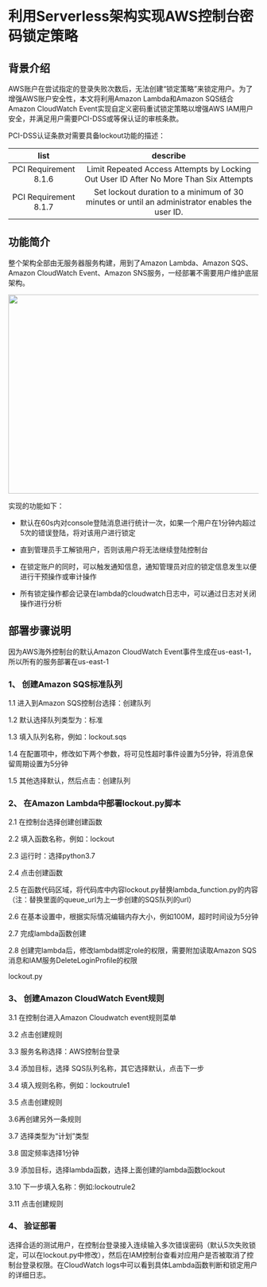 
# 利用Serverless架构实现AWS控制台密码锁定策略

## 背景介绍
AWS账户在尝试指定的登录失败次数后，无法创建“锁定策略”来锁定用户。为了增强AWS账户安全性，本文将利用Amazon Lambda和Amazon SQS结合Amazon CloudWatch Event实现自定义密码重试锁定策略以增强AWS IAM用户安全，并满足用户需要PCI-DSS或等保认证的审核条款。

PCI-DSS认证条款对需要具备lockout功能的描述：

| list  | describe  | 
| :------------: |:---------------:| 
| PCI Requirement 8.1.6      | Limit Repeated Access Attempts by Locking Out User ID After No More Than Six Attempts     | 
| PCI Requirement 8.1.7      | Set lockout duration to a minimum of 30 minutes or until an administrator enables the user ID.    |



## 功能简介
整个架构全部由无服务器服务构建，用到了Amazon Lambda、Amazon SQS、Amazon CloudWatch Event、Amazon SNS服务，一经部署不需要用户维护底层架构。


<img src="https://user-images.githubusercontent.com/75667661/136677334-64fc9b0a-c484-45a4-8ea7-b31a783a734c.png" width="970" height="400"/><br/>

实现的功能如下：

 * 默认在60s内对console登陆消息进行统计一次，如果一个用户在1分钟内超过5次的错误登陆，将对该用户进行锁定

 * 直到管理员手工解锁用户，否则该用户将无法继续登陆控制台

 * 在锁定账户的同时，可以触发通知信息，通知管理员对应的锁定信息发生以便进行干预操作或审计操作

 * 所有锁定操作都会记录在lambda的cloudwatch日志中，可以通过日志对关闭操作进行分析

  
## 部署步骤说明
因为AWS海外控制台的默认Amazon CloudWatch Event事件生成在us-east-1，所以所有的服务部署在us-east-1

### 1、	创建Amazon SQS标准队列

1.1	进入到Amazon SQS控制台选择：创建队列

1.2	默认选择队列类型为：标准

1.3	填入队列名称，例如：lockout.sqs

1.4	在配置项中，修改如下两个参数，将可见性超时事件设置为5分钟，将消息保留周期设置为5分钟

1.5	其他选择默认，然后点击：创建队列

### 2、	在Amazon Lambda中部署lockout.py脚本

2.1 在控制台选择创建创建函数

2.2 填入函数名称，例如：lockout

2.3 运行时：选择python3.7

2.4 点击创建函数

2.5 在函数代码区域，将代码库中内容lockout.py替换lambda_function.py的内容（注：替换里面的queue_url为上一步创建的SQS队列的url）

2.6 在基本设置中，根据实际情况编辑内存大小，例如100M，超时时间设为5分钟

2.7 完成lambda函数创建

2.8 创建完lambda后，修改lambda绑定role的权限，需要附加读取Amazon SQS消息和IAM服务DeleteLoginProfile的权限


lockout.py

### 3、	创建Amazon CloudWatch Event规则

3.1 在控制台进入Amazon Cloudwatch event规则菜单

3.2 点击创建规则

3.3 服务名称选择：AWS控制台登录

3.4 添加目标，选择 SQS队列名称，其它选择默认，点击下一步

3.4 填入规则名称，例如：lockoutrule1

3.5 点击创建规则

3.6再创建另外一条规则

3.7 选择类型为“计划”类型

3.8 固定频率选择1分钟

3.9 添加目标，选择lambda函数，选择上面创建的lambda函数lockout

3.10 下一步填入名称：例如:lockoutrule2

3.11 点击创建规则

### 4、	验证部署

选择合适的测试用户，在控制台登录接入连续输入多次错误密码（默认5次失败锁定，可以在lockout.py中修改），然后在IAM控制台查看对应用户是否被取消了控制台登录权限。在CloudWatch logs中可以看到具体Lambda函数判断和锁定用户的详细日志。
